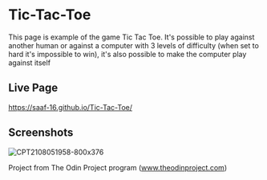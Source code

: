 # Tic-Tac-Toe
This page is example of the game Tic Tac Toe. It's possible to play against another human or against a computer with 3 levels of difficulty (when set to hard it's impossible to win), it's also possible to make the computer play against itself

## Live Page
https://saaf-16.github.io/Tic-Tac-Toe/

## Screenshots
![CPT2108051958-800x376](https://user-images.githubusercontent.com/79462238/128398574-79248826-cbfe-45ea-b942-baff4fc37cec.gif)



Project from The Odin Project program (www.theodinproject.com)
